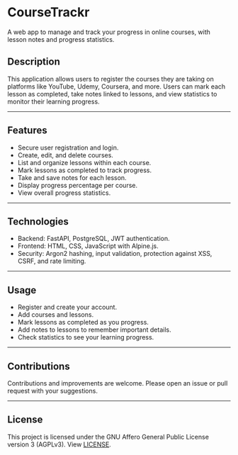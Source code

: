 # CourseTrackr
A web app to manage and track your progress in online courses, with lesson notes and progress statistics.

## Description

 This application allows users to register the courses they are taking on platforms like YouTube, Udemy, Coursera, and more.
 Users can mark each lesson as completed, take notes linked to lessons, and view statistics to monitor their learning progress.

 ---

 ## Features

 - Secure user registration and login.
 - Create, edit, and delete courses.
 - List and organize lessons within each course.
 - Mark lessons as completed to track progress.
 - Take and save notes for each lesson.
 - Display progress percentage per course.
 - View overall progress statistics.

 ---

 ## Technologies

 - Backend: FastAPI, PostgreSQL, JWT authentication.
 - Frontend: HTML, CSS, JavaScript with Alpine.js.
 - Security: Argon2 hashing, input validation, protection against XSS, CSRF, and rate limiting.

 ---

 ## Usage

 - Register and create your account.
 - Add courses and lessons.
 - Mark lessons as completed as you progress.
 - Add notes to lessons to remember important details.
 - Check statistics to see your learning progress.

 ---

 ## Contributions

 Contributions and improvements are welcome. Please open an issue or pull request with your suggestions.

 ---

 ## License

 This project is licensed under the GNU Affero General Public License version 3 (AGPLv3). View [LICENSE](LICENSE).
